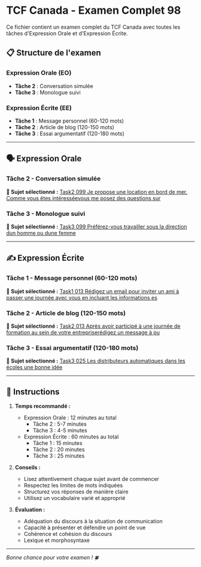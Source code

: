 # TCF Canada - Examen Complet 98

Ce fichier contient un examen complet du TCF Canada avec toutes les tâches d'Expression Orale et d'Expression Écrite.

## 📋 Structure de l'examen

### Expression Orale (EO)
- **Tâche 2** : Conversation simulée
- **Tâche 3** : Monologue suivi

### Expression Écrite (EE)  
- **Tâche 1** : Message personnel (60-120 mots)
- **Tâche 2** : Article de blog (120-150 mots)
- **Tâche 3** : Essai argumentatif (120-180 mots)

---

## 🗣️ Expression Orale

### Tâche 2 - Conversation simulée

**📄 Sujet sélectionné :** [Task2 099 Je propose une location en bord de mer. Comme vous êtes intéresséevous me posez des questions sur](tcf_canada/eo/task2/task2_099_Je_propose_une_location_en_bord_de_mer._Comme_vous_êtes_intéresséevous_me_posez_des_questions_sur.md)

### Tâche 3 - Monologue suivi

**📄 Sujet sélectionné :** [Task3 099 Préférez-vous travailler sous la direction dun homme ou dune femme](tcf_canada/eo/task3/task3_099_Préférez-vous_travailler_sous_la_direction_dun_homme_ou_dune_femme.md)

---

## ✍️ Expression Écrite

### Tâche 1 - Message personnel (60-120 mots)

**📄 Sujet sélectionné :** [Task1 013 Rédigez un email pour inviter un ami à passer une journée avec vous en incluant les informations es](tcf_canada/ee/task1/task1_013_Rédigez_un_email_pour_inviter_un_ami_à_passer_une_journée_avec_vous_en_incluant_les_informations_es.md)

### Tâche 2 - Article de blog (120-150 mots)

**📄 Sujet sélectionné :** [Task2 013 Après avoir participé à une journée de formation au sein de votre entrepriserédigez un message à pu](tcf_canada/ee/task2/task2_013_Après_avoir_participé_à_une_journée_de_formation_au_sein_de_votre_entrepriserédigez_un_message_à_pu.md)

### Tâche 3 - Essai argumentatif (120-180 mots)

**📄 Sujet sélectionné :** [Task3 025 Les distributeurs automatiques dans les écoles une bonne idée](tcf_canada/ee/task3/task3_025_Les_distributeurs_automatiques_dans_les_écoles_une_bonne_idée.md)

---

## 📝 Instructions

1. **Temps recommandé :**
   - Expression Orale : 12 minutes au total
     - Tâche 2 : 5-7 minutes
     - Tâche 3 : 4-5 minutes
   - Expression Écrite : 60 minutes au total
     - Tâche 1 : 15 minutes
     - Tâche 2 : 20 minutes  
     - Tâche 3 : 25 minutes

2. **Conseils :**
   - Lisez attentivement chaque sujet avant de commencer
   - Respectez les limites de mots indiquées
   - Structurez vos réponses de manière claire
   - Utilisez un vocabulaire varié et approprié

3. **Évaluation :**
   - Adéquation du discours à la situation de communication
   - Capacité à présenter et défendre un point de vue
   - Cohérence et cohésion du discours
   - Lexique et morphosyntaxe

---

*Bonne chance pour votre examen ! 🍀*
